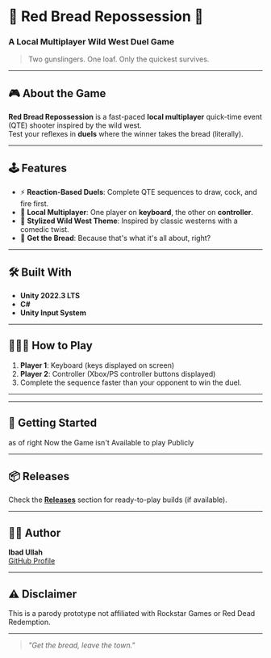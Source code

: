 # 🥖 Red Bread Repossession 🍞

### A Local Multiplayer Wild West Duel Game  
> Two gunslingers. One loaf. Only the quickest survives.

---

## 🎮 About the Game

**Red Bread Repossession** is a fast-paced **local multiplayer** quick-time event (QTE) shooter inspired by the wild west.  
Test your reflexes in **duels** where the winner takes the bread (literally).

---

## 🕹️ Features

- ⚡ **Reaction-Based Duels**: Complete QTE sequences to draw, cock, and fire first.
- 👫 **Local Multiplayer**: One player on **keyboard**, the other on **controller**.
- 🎨 **Stylized Wild West Theme**: Inspired by classic westerns with a comedic twist.
- 🥖 **Get the Bread**: Because that's what it's all about, right?

---

## 🛠️ Built With

- **Unity 2022.3 LTS**
- **C#**
- **Unity Input System**

---

## 🧑‍🤝‍🧑 How to Play

1. **Player 1**: Keyboard (keys displayed on screen)
2. **Player 2**: Controller (Xbox/PS controller buttons displayed)
3. Complete the sequence faster than your opponent to win the duel.

---

---

## 🚀 Getting Started

as of right Now the Game isn't Available to play Publicly

---

## 📦 Releases

Check the **[Releases](../../releases)** section for ready-to-play builds (if available).

---

## 🧑‍💻 Author

**Ibad Ullah**  
[GitHub Profile](https://github.com/Ebad018)

---

## ⚠️ Disclaimer

This is a parody prototype not affiliated with Rockstar Games or Red Dead Redemption.

---

> _"Get the bread, leave the town."_
